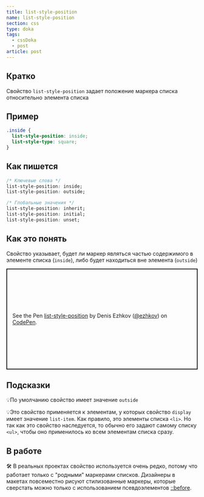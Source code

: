 ```yaml
---
title: list-style-position
name: list-style-position
section: css
type: doka
tags:
  - cssDoka
  - post
article: post
---
```


## Кратко

Свойство `list-style-position` задает положение маркера списка относительно элемента списка

## Пример

```css
.inside {
  list-style-position: inside;
  list-style-type: square;
}
```

## Как пишется

```css
/* Ключевые слова */
list-style-position: inside;
list-style-position: outside;

/* Глобальные значения */
list-style-position: inherit;
list-style-position: initial;
list-style-position: unset;
```

## Как это понять

Свойство указывает, будет ли маркер являться частью содержимого в элементе списка (`inside`), либо будет находиться вне элемента (`outside`)

<p class="codepen" data-height="265" data-theme-id="light" data-default-tab="html,result" data-user="ezhkov" data-slug-hash="gOrzNEm" style="height: 265px; box-sizing: border-box; display: flex; align-items: center; justify-content: center; border: 2px solid; margin: 1em 0; padding: 1em;" data-pen-title="list-style-position">
  <span>See the Pen <a href="https://codepen.io/ezhkov/pen/gOrzNEm">
  list-style-position</a> by Denis Ezhkov (<a href="https://codepen.io/ezhkov">@ezhkov</a>)
  on <a href="https://codepen.io">CodePen</a>.</span>
</p>
<script async src="https://static.codepen.io/assets/embed/ei.js"></script>

## Подсказки

💡По умолчанию свойство имеет значение `outside`

💡Это свойство применяется к элементам, у которых свойство `display` имеет значение `list-item`. Как правило, это элементы списка `<li>`. Но так как это свойство наследуется, то обычно его задают самому списку `<ul>`, чтобы оно применилось ко всем элементам списка сразу.

## В работе

🛠 В реальных проектах свойство используется очень редко, потому что работает только с "родными" маркерами списков. Дизайнеры в макетах повсеместно рисуют стилизованные маркеры, которые сверстать можно только с использованием псевдоэлементов [::before]().
